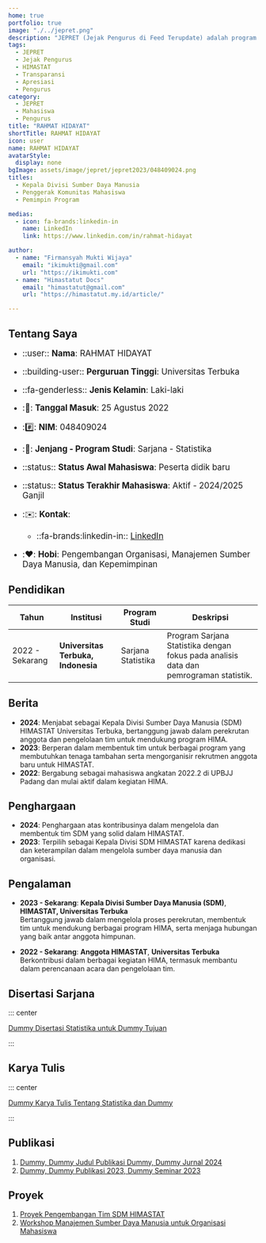 ```yaml
---
home: true
portfolio: true
image: "./../jepret.png"
description: "JEPRET (Jejak Pengurus di Feed Terupdate) adalah program yang memberikan apresiasi kepada pengurus terdahulu atas kontribusinya selama masa jabatannya serta menyediakan transparansi mengenai pengurus yang sedang menjabat di HIMASTAT."
tags:
  - JEPRET
  - Jejak Pengurus
  - HIMASTAT
  - Transparansi
  - Apresiasi
  - Pengurus
category:
  - JEPRET
  - Mahasiswa
  - Pengurus
title: "RAHMAT HIDAYAT"
shortTitle: RAHMAT HIDAYAT
icon: user
name: RAHMAT HIDAYAT
avatarStyle:
  display: none
bgImage: assets/image/jepret/jepret2023/048409024.png
titles:
  - Kepala Divisi Sumber Daya Manusia
  - Penggerak Komunitas Mahasiswa
  - Pemimpin Program

medias:
  - icon: fa-brands:linkedin-in
    name: LinkedIn
    link: https://www.linkedin.com/in/rahmat-hidayat

author:
  - name: "Firmansyah Mukti Wijaya"
    email: "ikimukti@gmail.com"
    url: "https://ikimukti.com"
  - name: "Himastatut Docs"
    email: "himastatut@gmail.com"
    url: "https://himastatut.my.id/article/"

---
```


## Tentang Saya

<div style="font-size: 1.2em">

- ::user:: **Nama**: RAHMAT HIDAYAT
- ::building-user:: **Perguruan Tinggi**: Universitas Terbuka
- ::fa-genderless:: **Jenis Kelamin**: Laki-laki
- ::calendar:: **Tanggal Masuk**: 25 Agustus 2022
- ::hash:: **NIM**: 048409024
- ::book:: **Jenjang - Program Studi**: Sarjana - Statistika
- ::status:: **Status Awal Mahasiswa**: Peserta didik baru
- ::status:: **Status Terakhir Mahasiswa**: Aktif - 2024/2025 Ganjil
- ::envelope:: **Kontak**:
  - ::fa-brands:linkedin-in:: [LinkedIn](https://www.linkedin.com/in/rahmat-hidayat)

- ::heart:: **Hobi**: Pengembangan Organisasi, Manajemen Sumber Daya Manusia, dan Kepemimpinan

</div>

## Pendidikan

| Tahun       | Institusi                        | Program Studi           | Deskripsi                                                               |
|-------------|-----------------------------------|-------------------------|-------------------------------------------------------------------------|
| 2022 - Sekarang | **Universitas Terbuka, Indonesia** | Sarjana Statistika       | Program Sarjana Statistika dengan fokus pada analisis data dan pemrograman statistik. |

## Berita

- **2024**: Menjabat sebagai Kepala Divisi Sumber Daya Manusia (SDM) HIMASTAT Universitas Terbuka, bertanggung jawab dalam perekrutan anggota dan pengelolaan tim untuk mendukung program HIMA.
- **2023**: Berperan dalam membentuk tim untuk berbagai program yang membutuhkan tenaga tambahan serta mengorganisir rekrutmen anggota baru untuk HIMASTAT.
- **2022**: Bergabung sebagai mahasiswa angkatan 2022.2 di UPBJJ Padang dan mulai aktif dalam kegiatan HIMA.

## Penghargaan

- **2024**: Penghargaan atas kontribusinya dalam mengelola dan membentuk tim SDM yang solid dalam HIMASTAT.
- **2023**: Terpilih sebagai Kepala Divisi SDM HIMASTAT karena dedikasi dan keterampilan dalam mengelola sumber daya manusia dan organisasi.

## Pengalaman

- **2023 - Sekarang**: **Kepala Divisi Sumber Daya Manusia (SDM)**, **HIMASTAT, Universitas Terbuka**  
  Bertanggung jawab dalam mengelola proses perekrutan, membentuk tim untuk mendukung berbagai program HIMA, serta menjaga hubungan yang baik antar anggota himpunan.

- **2022 - Sekarang**: **Anggota HIMASTAT**, **Universitas Terbuka**  
  Berkontribusi dalam berbagai kegiatan HIMA, termasuk membantu dalam perencanaan acara dan pengelolaan tim.

## Disertasi Sarjana

::: center

[Dummy Disertasi Statistika untuk Dummy Tujuan](mhs-048409024.md)

:::

## Karya Tulis

::: center

[Dummy Karya Tulis Tentang Statistika dan Dummy](mhs-048409024.md)

:::

## Publikasi

1. [Dummy, Dummy Judul Publikasi Dummy, Dummy Jurnal 2024](https://dummy-jurnal.example.com)
2. [Dummy, Dummy Publikasi 2023, Dummy Seminar 2023](https://dummy-seminar.example.com)

## Proyek

1. [Proyek Pengembangan Tim SDM HIMASTAT](https://dummy-proyek-sdm.example.com)
2. [Workshop Manajemen Sumber Daya Manusia untuk Organisasi Mahasiswa](https://dummy-workshop-sdm.example.com)
